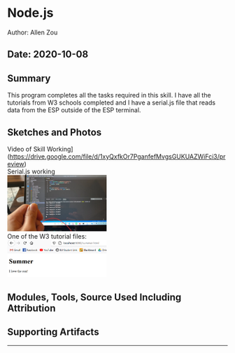 #  Node.js

Author: Allen Zou

Date: 2020-10-08
-----

## Summary
This program completes all the tasks required in this skill. I have all the tutorials from W3 schools completed and I have a serial.js file that reads data from the ESP outside of the ESP terminal.

## Sketches and Photos
Video of Skill Working](https://drive.google.com/file/d/1xyQxfkOr7PganfefMvgsGUKUAZWiFci3/preview)
<br>
Serial.js working
<br>
<img src="./images/serial.png" width="45%" />
<br>
One of the W3 tutorial files:
<br>
<img src="./images/fileserver-summer.PNG" width="45%" />

## Modules, Tools, Source Used Including Attribution


## Supporting Artifacts


-----
